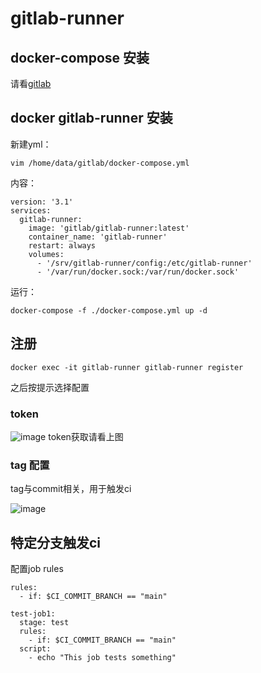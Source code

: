 # gitlab-runner

## docker-compose 安装
请看[gitlab](./gitlab.md)

## docker gitlab-runner 安装
新建yml：
```
vim /home/data/gitlab/docker-compose.yml
```
内容：
```
version: '3.1'
services:
  gitlab-runner:
    image: 'gitlab/gitlab-runner:latest'
    container_name: 'gitlab-runner'
    restart: always
    volumes:
      - '/srv/gitlab-runner/config:/etc/gitlab-runner'
      - '/var/run/docker.sock:/var/run/docker.sock'
```
运行：
```
docker-compose -f ./docker-compose.yml up -d
```

## 注册
```
docker exec -it gitlab-runner gitlab-runner register
```
之后按提示选择配置
### token
![image](https://user-images.githubusercontent.com/15847900/161719479-aff7acf3-f2ae-4d8d-b7c4-38cdd5fce9d5.png)
token获取请看上图

### tag 配置
tag与commit相关，用于触发ci

![image](https://user-images.githubusercontent.com/15847900/161741572-0b72e6c6-2602-4b14-87e8-9e408ca97082.png)


## 特定分支触发ci

配置job rules

```
rules:
  - if: $CI_COMMIT_BRANCH == "main"
```

```
test-job1:
  stage: test
  rules:
    - if: $CI_COMMIT_BRANCH == "main"
  script:
    - echo "This job tests something"
```




